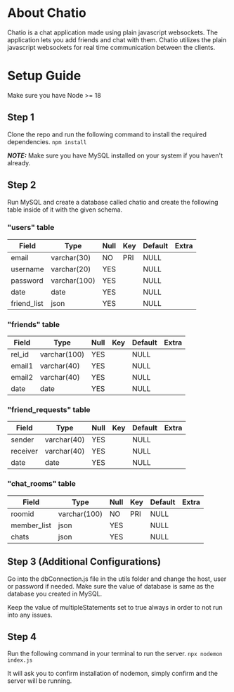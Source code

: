 # About Chatio
Chatio is a chat application made using plain javascript websockets. The application lets you add friends and chat with them. Chatio utilizes the plain javascript websockets for real time communication between the clients.

# Setup Guide

Make sure you have Node >= 18

## Step 1

Clone the repo and run the following command to install the required dependencies.
` npm install `

**_NOTE:_**  Make sure you have MySQL installed on your system if you haven't already.

## Step 2

Run MySQL and create a database called chatio and create the following table inside of it with the given schema.

### "users" table
| Field       | Type         | Null | Key | Default | Extra |
|-------------|--------------|------|-----|---------|-------|
| email       | varchar(30)  | NO   | PRI | NULL    |       |
| username    | varchar(20)  | YES  |     | NULL    |       |
| password    | varchar(100) | YES  |     | NULL    |       |
| date        | date         | YES  |     | NULL    |       |
| friend_list | json         | YES  |     | NULL    |       |

### "friends" table
| Field  | Type         | Null | Key | Default | Extra |
|--------|--------------|------|-----|---------|-------|
| rel_id | varchar(100) | YES  |     | NULL    |       |
| email1 | varchar(40)  | YES  |     | NULL    |       |
| email2 | varchar(40)  | YES  |     | NULL    |       |
| date   | date         | YES  |     | NULL    |       |

### "friend_requests" table
| Field    | Type        | Null | Key | Default | Extra |
|----------|-------------|------|-----|---------|-------|
| sender   | varchar(40) | YES  |     | NULL    |       |
| receiver | varchar(40) | YES  |     | NULL    |       |
| date     | date        | YES  |     | NULL    |       |

### "chat_rooms" table
| Field       | Type         | Null | Key | Default | Extra |
|-------------|--------------|------|-----|---------|-------|
| roomid      | varchar(100) | NO   | PRI | NULL    |       |
| member_list | json         | YES  |     | NULL    |       |
| chats       | json         | YES  |     | NULL    |       |

## Step 3 (Additional Configurations)
Go into the dbConnection.js file in the utils folder and change the host, user or password if needed. Make sure the value of database is same as the database you created in MySQL.

Keep the value of multipleStatements set to true always in order to not run into any issues.

## Step 4
Run the following command in your terminal to run the server.
` npx nodemon index.js `

It will ask you to confirm installation of nodemon, simply confirm and the server will be running.
